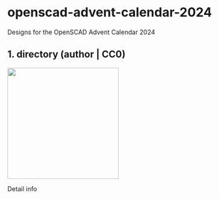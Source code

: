 # openscad-advent-calendar-2024
Designs for the OpenSCAD Advent Calendar 2024

## 1. directory (author | CC0)
<img src="https://github.com/openscad/openscad-advent-calendar-2024/blob/main/directory/image" width="250">
<p>Detail info</p>

